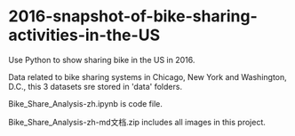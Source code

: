 # 2016-snapshot-of-bike-sharing-activities-in-the-US

Use Python to show sharing bike in the US in 2016.

Data related to bike sharing systems in Chicago, New York and Washington, D.C., this 3 datasets sre stored in 'data' folders.

Bike_Share_Analysis-zh.ipynb is code file.

Bike_Share_Analysis-zh-md文档.zip includes all images in this project.
